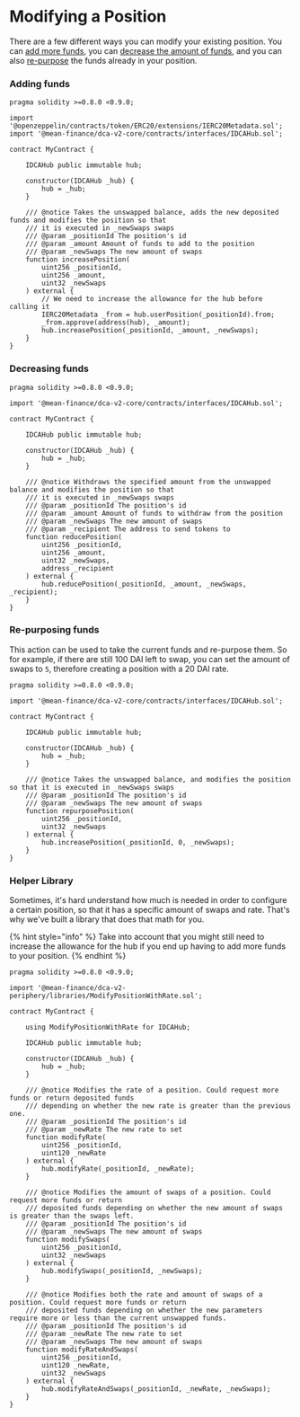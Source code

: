 # Modifying a Position

There are a few different ways you can modify your existing position. You can [add more funds](modifying-a-position.md#modify-the-rate), you can [decrease the amount of funds](modifying-a-position.md#modify-the-amount-of-swaps), and you can also [re-purpose](modifying-a-position.md#modify-both-the-rate-and-the-amount-of-swaps) the funds already in your position.

### Adding funds

```solidity
pragma solidity >=0.8.0 <0.9.0;

import '@openzeppelin/contracts/token/ERC20/extensions/IERC20Metadata.sol';
import '@mean-finance/dca-v2-core/contracts/interfaces/IDCAHub.sol';

contract MyContract {

    IDCAHub public immutable hub;
    
    constructor(IDCAHub _hub) {
        hub = _hub;
    }
    
    /// @notice Takes the unswapped balance, adds the new deposited funds and modifies the position so that
    /// it is executed in _newSwaps swaps
    /// @param _positionId The position's id
    /// @param _amount Amount of funds to add to the position
    /// @param _newSwaps The new amount of swaps
    function increasePosition(
        uint256 _positionId,
        uint256 _amount,
        uint32 _newSwaps
    ) external {        
        // We need to increase the allowance for the hub before calling it
        IERC20Metadata _from = hub.userPosition(_positionId).from;
        _from.approve(address(hub), _amount);
        hub.increasePosition(_positionId, _amount, _newSwaps);
    }
}
```

### Decreasing funds

```solidity
pragma solidity >=0.8.0 <0.9.0;

import '@mean-finance/dca-v2-core/contracts/interfaces/IDCAHub.sol';

contract MyContract {

    IDCAHub public immutable hub;
    
    constructor(IDCAHub _hub) {
        hub = _hub;
    }
    
    /// @notice Withdraws the specified amount from the unswapped balance and modifies the position so that
    /// it is executed in _newSwaps swaps
    /// @param _positionId The position's id
    /// @param _amount Amount of funds to withdraw from the position
    /// @param _newSwaps The new amount of swaps
    /// @param _recipient The address to send tokens to
    function reducePosition(
        uint256 _positionId,
        uint256 _amount,
        uint32 _newSwaps,
        address _recipient
    ) external {
        hub.reducePosition(_positionId, _amount, _newSwaps, _recipient);
    }
}
```

### Re-purposing funds

This action can be used to take the current funds and re-purpose them. So for example, if there are still 100 DAI left to swap, you can set the amount of swaps to `5`, therefore creating a position with a 20 DAI rate.

```solidity
pragma solidity >=0.8.0 <0.9.0;

import '@mean-finance/dca-v2-core/contracts/interfaces/IDCAHub.sol';

contract MyContract {

    IDCAHub public immutable hub;
    
    constructor(IDCAHub _hub) {
        hub = _hub;
    }
    
    /// @notice Takes the unswapped balance, and modifies the position so that it is executed in _newSwaps swaps
    /// @param _positionId The position's id
    /// @param _newSwaps The new amount of swaps
    function repurposePosition(
        uint256 _positionId,
        uint32 _newSwaps
    ) external {        
        hub.increasePosition(_positionId, 0, _newSwaps);
    }
}
```

### Helper Library

Sometimes, it's hard understand how much is needed in order to configure a certain position, so that it has a specific amount of swaps and rate. That's why we've built a library that does that math for you.

{% hint style="info" %}
Take into account that you might still need to increase the allowance for the hub if you end up having to add more funds to your position.
{% endhint %}

```solidity
pragma solidity >=0.8.0 <0.9.0;

import '@mean-finance/dca-v2-periphery/libraries/ModifyPositionWithRate.sol';

contract MyContract {

    using ModifyPositionWithRate for IDCAHub;

    IDCAHub public immutable hub;
    
    constructor(IDCAHub _hub) {
        hub = _hub;
    }
    
    /// @notice Modifies the rate of a position. Could request more funds or return deposited funds
    /// depending on whether the new rate is greater than the previous one.
    /// @param _positionId The position's id
    /// @param _newRate The new rate to set
    function modifyRate(
        uint256 _positionId,
        uint120 _newRate
    ) external {
        hub.modifyRate(_positionId, _newRate);
    }

    /// @notice Modifies the amount of swaps of a position. Could request more funds or return
    /// deposited funds depending on whether the new amount of swaps is greater than the swaps left.
    /// @param _positionId The position's id
    /// @param _newSwaps The new amount of swaps
    function modifySwaps(
        uint256 _positionId,
        uint32 _newSwaps
    ) external {
        hub.modifySwaps(_positionId, _newSwaps);
    }

    /// @notice Modifies both the rate and amount of swaps of a position. Could request more funds or return
    /// deposited funds depending on whether the new parameters require more or less than the current unswapped funds.
    /// @param _positionId The position's id
    /// @param _newRate The new rate to set
    /// @param _newSwaps The new amount of swaps
    function modifyRateAndSwaps(
        uint256 _positionId,
        uint120 _newRate,
        uint32 _newSwaps
    ) external {
        hub.modifyRateAndSwaps(_positionId, _newRate, _newSwaps);
    }
}
```

